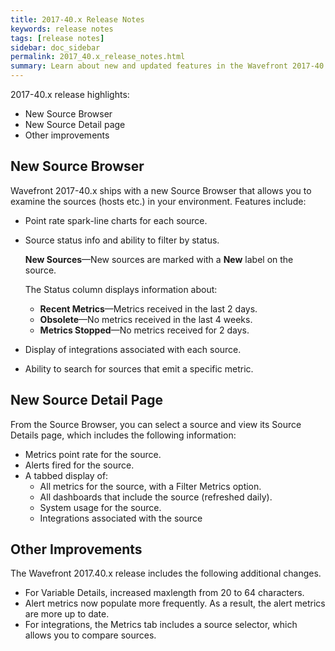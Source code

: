 ```yaml
---
title: 2017-40.x Release Notes
keywords: release notes
tags: [release notes]
sidebar: doc_sidebar
permalink: 2017_40.x_release_notes.html
summary: Learn about new and updated features in the Wavefront 2017-40.x release.
---
```


2017-40.x release highlights: 
- New Source Browser
- New Source Detail page
- Other improvements

## New Source Browser

Wavefront 2017-40.x ships with a new Source Browser that allows you to examine the sources (hosts etc.) in your environment. Features include:
* Point rate spark-line charts for each source.
* Source status info and ability to filter by status.

  **New Sources**&mdash;New sources are marked with a **New** label on the source.
  
  The Status column displays information about:
   * **Recent Metrics**&mdash;Metrics received in the last 2 days.
   * **Obsolete**&mdash;No metrics received in the last 4 weeks.
   * **Metrics Stopped**&mdash;No metrics received for 2 days.
       
* Display of integrations associated with each source. 
* Ability to search for sources that emit a specific metric. 

## New Source Detail Page

From the Source Browser, you can select a source and view its Source Details page, which includes the following information:

* Metrics point rate for the source.
* Alerts fired for the source.
* A tabbed display of:  
  * All metrics for the source, with a Filter Metrics option. 
  * All dashboards that include the source (refreshed daily).
  * System usage for the source. 
  * Integrations associated with the source 
 
## Other Improvements

The Wavefront 2017.40.x release includes the following additional changes. 
* For Variable Details, increased maxlength from 20 to 64 characters.
* Alert metrics now populate more frequently. As a result, the alert metrics are more up to date. 
* For integrations, the Metrics tab includes a source selector, which allows you to compare sources. 

